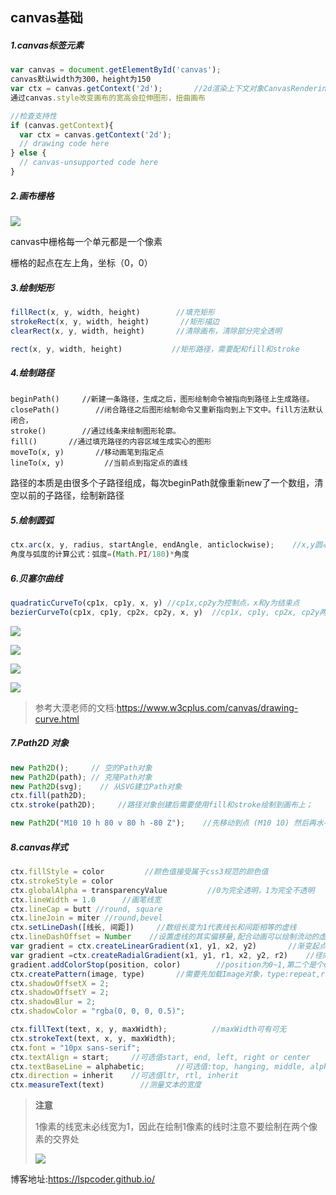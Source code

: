 ## canvas基础

##### 1.canvas标签元素

```javascript
var canvas = document.getElementById('canvas');
canvas默认width为300，height为150
var ctx = canvas.getContext('2d');       //2d渲染上下文对象CanvasRenderingContext2D
通过canvas.style改变画布的宽高会拉伸图形，扭曲画布

//检查支持性
if (canvas.getContext){
  var ctx = canvas.getContext('2d');
  // drawing code here
} else {
  // canvas-unsupported code here
}
```

##### 2.画布栅格

![](https://i.loli.net/2018/09/11/5b97ab0920450.png)

canvas中栅格每一个单元都是一个像素

栅格的起点在左上角，坐标（0，0）

##### 3.绘制矩形

```javascript
fillRect(x, y, width, height)        //填充矩形
strokeRect(x, y, width, height)       //矩形描边
clearRect(x, y, width, height)       //清除画布，清除部分完全透明

rect(x, y, width, height)           //矩形路径，需要配和fill和stroke
```

##### 4.绘制路径

```
beginPath()     //新建一条路径，生成之后，图形绘制命令被指向到路径上生成路径。
closePath()        //闭合路径之后图形绘制命令又重新指向到上下文中。fill方法默认闭合，
stroke()        //通过线条来绘制图形轮廓。
fill()       //通过填充路径的内容区域生成实心的图形
moveTo(x, y)       //移动画笔到指定点
lineTo(x, y)         //当前点到指定点的直线
```

路径的本质是由很多个子路径组成，每次beginPath就像重新new了一个数组，清空以前的子路径，绘制新路径

##### 5.绘制圆弧

```javascript
ctx.arc(x, y, radius, startAngle, endAngle, anticlockwise);    //x,y圆心坐标，半径，开始弧度，结束弧度，anticlockwise为false顺时针反之逆时针
角度与弧度的计算公式：弧度=(Math.PI/180)*角度
```

##### 6.贝塞尔曲线

```javascript
quadraticCurveTo(cp1x, cp1y, x, y) //cp1x,cp2y为控制点，x和y为结束点
bezierCurveTo(cp1x, cp1y, cp2x, cp2y, x, y)  //cp1x, cp1y, cp2x, cp2y两个控制点
```

![](https://i.loli.net/2018/09/11/5b97c13c030dd.png)

![](https://i.loli.net/2018/09/11/5b97c04e17bc8.gif)

![](https://i.loli.net/2018/09/11/5b97c1509786c.png)

![](https://i.loli.net/2018/09/11/5b97c04bcf4c5.gif)

> 参考大漠老师的文档:https://www.w3cplus.com/canvas/drawing-curve.html

##### 7.Path2D 对象

```js
new Path2D();     // 空的Path对象
new Path2D(path); // 克隆Path对象
new Path2D(svg);    // 从SVG建立Path对象
ctx.fill(path2D);
ctx.stroke(path2D);     //路径对象创建后需要使用fill和stroke绘制到画布上；

new Path2D("M10 10 h 80 v 80 h -80 Z");    //先移动到点 (M10 10) 然后再水平移动80个单位(h 80)，然后下移80个单位 (v 80)，接着左移80个单位 (h -80)，再回到起点处 (z)
```

##### 8.canvas样式

```js
ctx.fillStyle = color         //颜色值接受属于css3规范的颜色值
ctx.strokeStyle = color
ctx.globalAlpha = transparencyValue         //0为完全透明，1为完全不透明
ctx.lineWidth = 1.0      //画笔线宽
ctx.lineCap = butt //round, square
ctx.lineJoin = miter //round,bevel
ctx.setLineDash([线长, 间距])     //数组长度为1代表线长和间距相等的虚线
ctx.lineDashOffset = Number    //设置虚线的其实偏移量,配合动画可以绘制流动的虚线效果
var gradient = ctx.createLinearGradient(x1, y1, x2, y2)       //渐变起点和渐变终点，线性渐变
var gradient =ctx.createRadialGradient(x1, y1, r1, x2, y2, r2)    //径向渐变
gradient.addColorStop(position, color)        //position为0~1,第二个是个css颜色值
ctx.createPattern(image, type)       //需要先加载Image对象，type:repeat,repeat-x,repeat-y和no-repeat
ctx.shadowOffsetX = 2;
ctx.shadowOffsetY = 2;
ctx.shadowBlur = 2;
ctx.shadowColor = "rgba(0, 0, 0, 0.5)";

ctx.fillText(text, x, y, maxWidth);          //maxWidth可有可无
ctx.strokeText(text, x, y, maxWidth);
ctx.font = "10px sans-serif";
ctx.textAlign = start;     //可选值start, end, left, right or center
ctx.textBaseLine = alphabetic;       //可选值:top, hanging, middle, alphabetic, ideographic, bottom
ctx.direction = inherit    //可选值ltr, rtl, inherit
ctx.measureText(text)        //测量文本的宽度
```

> **注意**
>
> 1像素的线宽未必线宽为1，因此在绘制1像素的线时注意不要绘制在两个像素的交界处
>
> ![](https://i.loli.net/2018/09/18/5ba0fab46b0f0.png)


博客地址:https://lspcoder.github.io/



